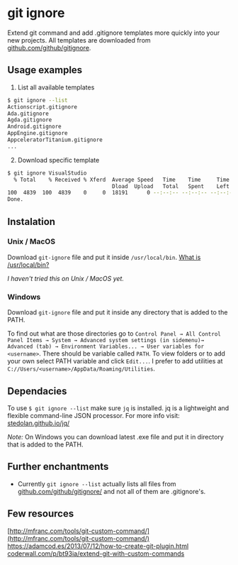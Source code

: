 # git ignore
Extend git command and add .gitignore templates more quickly into your new projects. All templates are downloaded from [github.com/github/gitignore](https://github.com/github/gitignore).

## Usage examples
1) List all available templates

```bash
$ git ignore --list
Actionscript.gitignore         
Ada.gitignore                  
Agda.gitignore                 
Android.gitignore              
AppEngine.gitignore            
AppceleratorTitanium.gitignore 
...                 
```

2) Download specific template

```bash
$ git ignore VisualStudio
  % Total    % Received % Xferd  Average Speed   Time    Time     Time  Current
                                 Dload  Upload   Total   Spent    Left  Speed
100  4839  100  4839    0     0  18191      0 --:--:-- --:--:-- --:--:-- 18191
Done.           
```


## Instalation
### Unix / MacOS
Download `git-ignore` file and put it inside `/usr/local/bin`. [What is /usr/local/bin?](https://unix.stackexchange.com/questions/4186/what-is-usr-local-bin)

_I haven't tried this on Unix / MacOS yet._

### Windows
Download `git-ignore` file and put it inside any directory that is added to the PATH.

To find out what are those directories go to  `Control Panel → All Control Panel Items → System → Advanced system settings (in sidemenu)→ Advanced (tab) → Environment Variables... → User variables for <username>`. There should be variable called `PATH`. To view folders or to add your own select PATH variable and click `Edit...`. I prefer to add utilities at `C://Users/<username>/AppData/Roaming/Utilities`.


## Dependacies
To use `$ git ignore --list` make sure `jq` is installed. jq is a lightweight and flexible command-line JSON processor. For more info visit: [stedolan.github.io/jq/](https://stedolan.github.io/jq/)

_Note:_ On Windows you can download latest .exe file and put it in directory that is added to the PATH.


## Further enchantments
* Currently `git ignore --list` actually lists all files from [github.com/github/gitignore/](https://github.com/github/gitignore/) and not all of them are .gitignore's.

## Few resources
[http://mfranc.com/tools/git-custom-command/](http://mfranc.com/tools/git-custom-command/)
[https://adamcod.es/2013/07/12/how-to-create-git-plugin.html ](https://adamcod.es/2013/07/12/how-to-create-git-plugin.html)
[coderwall.com/p/bt93ia/extend-git-with-custom-commands](https://coderwall.com/p/bt93ia/extend-git-with-custom-commands)
